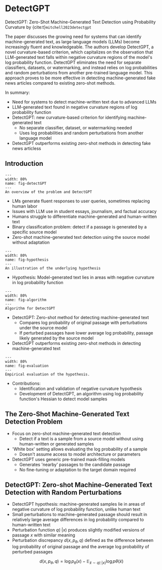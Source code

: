 # DetectGPT

DetectGPT: Zero-Shot Machine-Generated Text Detection using Probability Curvature by {cite:t}`mitchell2023detectgpt`

The paper discusses the growing need for systems that can identify machine-generated text, as large language models (LLMs) become increasingly fluent and knowledgeable. The authors develop DetectGPT, a novel curvature-based criterion, which capitalizes on the observation that LLM-generated text falls within negative curvature regions of the model's log probability function. DetectGPT eliminates the need for separate classifiers, datasets, or watermarking, and instead relies on log probabilities and random perturbations from another pre-trained language model. This approach proves to be more effective in detecting machine-generated fake news articles compared to existing zero-shot methods.

In summary:

- Need for systems to detect machine-written text due to advanced LLMs
- LLM-generated text found in negative curvature regions of log probability function
- DetectGPT: new curvature-based criterion for identifying machine-generated text
  - No separate classifier, dataset, or watermarking needed
  - Uses log probabilities and random perturbations from another language model
- DetectGPT outperforms existing zero-shot methods in detecting fake news articless

## Introduction

```{figure} ../figs/nlp_advances/detectGPT/detectGPT.png
---
width: 80%
name: fig-detectGPT
---
An overview of the problem and DetectGPT
```

- LMs generate fluent responses to user queries, sometimes replacing human labor
- Issues with LLM use in student essays, journalism, and factual accuracy
- Humans struggle to differentiate machine-generated and human-written text
- Binary classification problem: detect if a passage is generated by a specific source model
- Zero-shot machine-generated text detection using the source model without adaptation

```{figure} ../figs/nlp_advances/detectGPT/hypothesis.png
---
width: 80%
name: fig-hypothesis
---
An illustration of the underlying hypothesis
```

- Hypothesis: Model-generated text lies in areas with negative curvature in log probability function

```{figure} ../figs/nlp_advances/detectGPT/algorithm.png
---
width: 80%
name: fig-algorithm
---
Algorithm for DetectGPT
```

- DetectGPT: Zero-shot method for detecting machine-generated text
  - Compares log probability of original passage with perturbations under the source model
  - If perturbed passages have lower average log probability, passage likely generated by the source model
- DetectGPT outperforms existing zero-shot methods in detecting machine-generated text

```{figure} ../figs/nlp_advances/detectGPT/evaluation.png
---
width: 80%
name: fig-evaluation
---
Empirical evaluation of the hypothesis.
```

- Contributions:
  - Identification and validation of negative curvature hypothesis
  - Development of DetectGPT, an algorithm using log probability function's Hessian to detect model samples

## The Zero-Shot Machine-Generated Text Detection Problem

- Focus on zero-shot machine-generated text detection
  - Detect if a text is a sample from a source model without using human-written or generated samples
- 'White box' setting allows evaluating the log probability of a sample
  - Doesn't assume access to model architecture or parameters
- DetectGPT uses generic pre-trained mask-filling models
  - Generates 'nearby' passages to the candidate passage
  - No fine-tuning or adaptation to the target domain required

## DetectGPT: Zero-shot Machine-Generated Text Detection with Random Perturbations

- DetectGPT hypothesis: machine-generated samples lie in areas of negative curvature of log probability function, unlike human text
- Small perturbations to machine-generated passage should result in relatively large average differences in log probability compared to human-written text
- Perturbation function $q(\cdot | x)$ produces slightly modified versions of passage $x$ with similar meaning
- Perturbation discrepancy $d(x, p_{\theta}, q)$ defined as the difference between log probability of original passage and the average log probability of perturbed passages

$$d(x, p_{\theta}, q) = \log p_{\theta}(x) - \mathbb{E}_{\tilde{x} \sim q(\cdot|x)} \log p{\theta}(\tilde{x})$$
